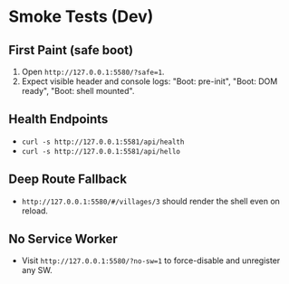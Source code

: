 # Smoke Tests (Dev)

## First Paint (safe boot)
1. Open `http://127.0.0.1:5580/?safe=1`.
2. Expect visible header and console logs: "Boot: pre-init", "Boot: DOM ready", "Boot: shell mounted".

## Health Endpoints
- `curl -s http://127.0.0.1:5581/api/health`
- `curl -s http://127.0.0.1:5581/api/hello`

## Deep Route Fallback
- `http://127.0.0.1:5580/#/villages/3` should render the shell even on reload.

## No Service Worker
- Visit `http://127.0.0.1:5580/?no-sw=1` to force-disable and unregister any SW.
